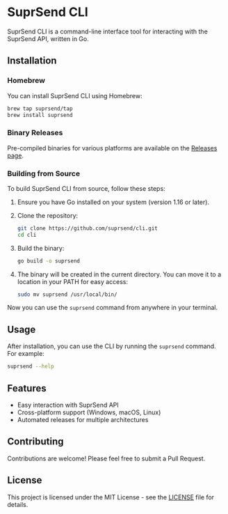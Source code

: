 # SuprSend CLI

SuprSend CLI is a command-line interface tool for interacting with the SuprSend API, written in Go.

## Installation

### Homebrew

You can install SuprSend CLI using Homebrew:

```bash
brew tap suprsend/tap
brew install suprsend
```

### Binary Releases

Pre-compiled binaries for various platforms are available on the [Releases page](https://github.com/suprsend/cli/releases).

### Building from Source

To build SuprSend CLI from source, follow these steps:

1. Ensure you have Go installed on your system (version 1.16 or later).
2. Clone the repository:
    
    ```bash
    git clone https://github.com/suprsend/cli.git
    cd cli
    ```
    
3. Build the binary:
    
    ```bash
    go build -o suprsend
    ```
    
4. The binary will be created in the current directory. You can move it to a location in your PATH for easy access:
    
    ```bash
    sudo mv suprsend /usr/local/bin/
    ```
    
Now you can use the `suprsend` command from anywhere in your terminal.

## Usage

After installation, you can use the CLI by running the `suprsend` command. For example:

```bash
suprsend --help
```

## Features

- Easy interaction with SuprSend API
- Cross-platform support (Windows, macOS, Linux)
- Automated releases for multiple architectures

## Contributing

Contributions are welcome! Please feel free to submit a Pull Request.

## License

This project is licensed under the MIT License - see the [LICENSE](LICENSE) file for details.
